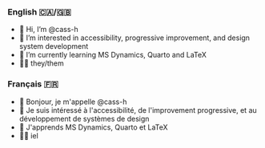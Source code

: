### English 🇨🇦/🇬🇧

- 👋 Hi, I’m @cass-h
- 👀 I’m interested in accessibility, progressive improvement, and design system development
- 🌱 I’m currently learning MS Dynamics, Quarto and LaTeX
- 🏳️‍🌈 they/them

### Français 🇫🇷

- 👋 Bonjour, je m'appelle @cass-h
- 👀 Je suis intéressé à l'accessibilité, de l'improvement progressive, et au développement de systèmes de design
- 🌱 J'apprends MS Dynamics, Quarto et LaTeX
- 🏳️‍🌈 iel

<!---
Please tell me about my bad French and Italian
--->
